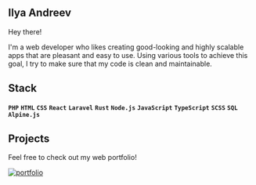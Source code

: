 ## Ilya Andreev

Hey there! 

I'm a web developer who likes creating good-looking and highly scalable apps that are pleasant and easy to use. Using various tools to achieve this goal, I try to make sure that my code is clean and maintainable.


## Stack

**`PHP`** **`HTML`** **`CSS`** **`React`** **`Laravel`** **`Rust`** **`Node.js`** **`JavaScript`** **`TypeScript`** **`SCSS`** **`SQL`** **`Alpine.js`**


## Projects

Feel free to check out my web portfolio!

[![portfolio](https://img.shields.io/badge/my_portfolio-000?style=for-the-badge&logo=Kibana&logoColor&logoColor=white)](https://bespokewebsites.pro/)
